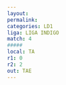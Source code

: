 ```yaml
---
layout: 
permalink: 
categories: LD1
liga: LIGA INDIGO
match: 4
#####
local: TA
r1: 0
r2: 2
out: TAE
---
```

